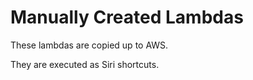 # Manually Created Lambdas

These lambdas are copied up to AWS.

They are executed as Siri shortcuts.